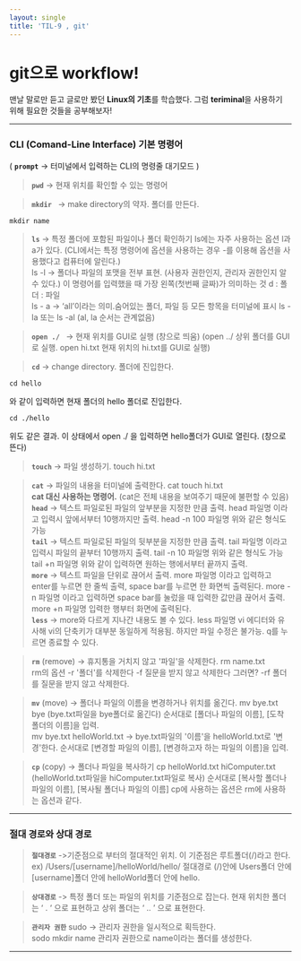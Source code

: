 ```yaml
---
layout: single
title: 'TIL-9 , git'
---
```


# git으로 workflow!

맨날 말로만 듣고 글로만 봤던 **Linux의 기초**를 학습했다.
그럼 **teriminal**을 사용하기 위해 필요한 것들을 공부해보자!
***


<h3>CLI (Comand-Line Interface) 기본 명령어</h3>


( **``prompt``** -> 터미널에서 입력하는 CLI의 명령줄 대기모드 )

>**``pwd``** 
-> 현재 위치를 확인할 수 있는 명령어

>**``mkdir ``**
-> make directory의 약자. 폴더를 만든다.
```
mkdir name
```

>**``ls``** 
-> 특정 폴더에 포함된 파일이나 폴더 확인하기
ls에는 자주 사용하는 옵션 l과 a가 있다.
(CLI에서는 특정 명령어에 옵션을 사용하는 경우 -를 이용해 옵션을 사용했다고 컴퓨터에 알린다.)<br>
ls -l -> 폴더나 파일의 포맷을 전부 표현. (사용자 권한인지, 관리자 권한인지 알 수 있다.)
이 명령어를 입력했을 때 가장 왼쪽(첫번째 글짜)가 의미하는 것
d : 폴더
: 파일 <br>
ls - a -> ‘all’이라는 의미.숨어있는 폴더, 파일 등 모든 항목을 터미널에 표시
ls -la 또는 ls -al (al, la 순서는 관계없음)


> **``open ./ ``**
-> 현재 위치를 GUI로 실행 (창으로 띄움)
(open ../ 상위 폴더를 GUI로 실행.
open hi.txt 현재 위치의 hi.txt를 GUI로 실행)


> **``cd``**
-> change directory. 폴더에 진입한다.
```
cd hello
```
와 같이 입력하면 현재 폴더의 hello 폴더로 진입한다.
```
cd ./hello
```
위도 같은 결과.
이 상태에서 open ./ 을 입력하면 hello폴더가 GUI로 열린다. (창으로 뜬다)



> **``touch``**
-> 파일 생성하기.
touch hi.txt

> **``cat``**
-> 파일의 내용을 터미널에 출력한다.
cat touch hi.txt <br>
**cat 대신 사용하는 명령어.**
(cat은 전체 내용을 보여주기 때문에 불편할 수 있음)<br>
**``head``**
-> 텍스트 파일로된 파일의 앞부분을 지정한 만큼 출력.
head	 파일명
이라고 입력시 앞에서부터 10행까지만 출력.
head -n 100 파일명
위와 같은 형식도 가능<br>
**``tail``**
-> 텍스트 파일로된 파일의 뒷부분을 지정한 만큼 출력.
tail 파일명
이라고 입력시 파일의 끝부터 10행까지 출력.
tail -n 10 	파일명
위와 같은 형식도 가능
tail +n 파일명
위와 같이 입력하면 원하는 행에서부터 끝까지 출력.<br>
**``more``**
-> 텍스트 파일을 단위로 끊어서 출력.
more 파일명
이라고 입력하고 enter를 누르면 한 줄씩 출력, space bar를 누르면 한 화면씩 출력된다.
more -n 파일명
이라고 입력하면 space bar를 눌렀을 때 입력한 값만큼 끊어서 출력.
more +n 파일명
입력한 행부터 화면에 출력된다.<br>
**``less``**
-> more와 다르게 지나간 내용도 볼 수 있다.
less 파일명
vi 에디터와 유사해 vi의 단축키가 대부분 동일하게 적용됨.
하지만 파일 수정은 불가능. q를 누르면 종료할 수 있다.



> **``rm``** (remove)
-> 휴지통을 거치지 않고 '파일'을 삭제한다.
rm name.txt  <br>
rm의 옵션
-r '폴더'를 삭제한다
-f 질문을 받지 않고 삭제한다
그러면? -rf 폴더를 질문을 받지 않고 삭제한다.

> **``mv``** (move)
-> 폴더나 파일의 이름을 변경하거나 위치를 옮긴다.
mv bye.txt bye
(bye.txt파일을 bye폴더로 옮긴다)
순서대로 [폴더나 파일의 이름], [도착 폴더의 이름]을 입력.<br>
mv bye.txt helloWorld.txt
-> bye.txt파일의 '이름'을 helloWorld.txt로 '변경'한다.
순서대로 [변경할 파일의 이름], [변경하고자 하는 파일의 이름]을 입력.

> **``cp``** (copy)
-> 폴더나 파일을 복사하기
cp helloWorld.txt hiComputer.txt
(helloWorld.txt파일을 hiComputer.txt파일로 복사)
순서대로 [복사할 폴더나 파일의 이름], [복사될 폴더나 파일의 이름]
cp에 사용하는 옵션은 rm에 사용하는 옵션과 같다.

***



<h3>절대 경로와 상대 경로</h3>

> **``절대경로``**
->기준점으로 부터의 절대적인 위치. 이 기준점은 루트폴더(/)라고 한다.
ex) /Users/[username]/helloWorld/hello/
절대경로 (/)안에 Users폴더 안에 [username]폴더 안에 helloWorld폴더 안에 hello.

> **``상대경로``**
-> 특정 폴더 또는 파일의 위치를 기준점으로 잡는다.
현재 위치한 폴더는 ‘ . ‘ 으로 표현하고 상위 폴더는 ‘ .. ’ 으로 표현한다.


> **``관리자 권한``**
sudo
-> 관리자 권한을 일시적으로 획득한다. <br>
sodo mkdir name
관리자 권한으로 name이라는 폴더를 생성한다. 

***
